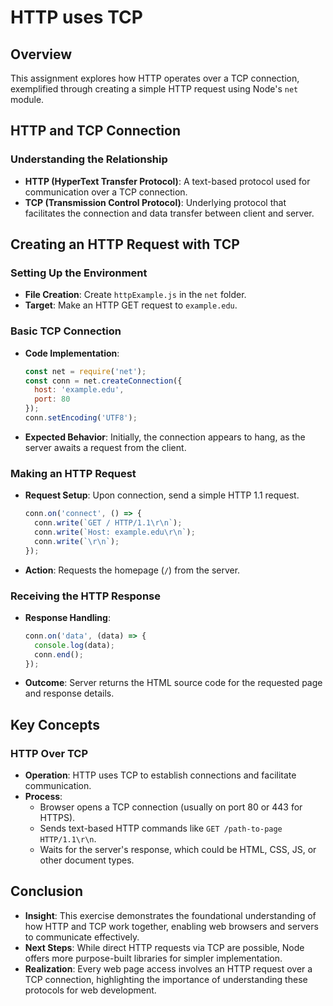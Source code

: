 # HTTP uses TCP

## Overview

This assignment explores how HTTP operates over a TCP connection, exemplified through creating a simple HTTP request using Node's `net` module.

## HTTP and TCP Connection

### Understanding the Relationship
- **HTTP (HyperText Transfer Protocol)**: A text-based protocol used for communication over a TCP connection.
- **TCP (Transmission Control Protocol)**: Underlying protocol that facilitates the connection and data transfer between client and server.

## Creating an HTTP Request with TCP

### Setting Up the Environment
- **File Creation**: Create `httpExample.js` in the `net` folder.
- **Target**: Make an HTTP GET request to `example.edu`.

### Basic TCP Connection
- **Code Implementation**:
  ```javascript
  const net = require('net');
  const conn = net.createConnection({ 
    host: 'example.edu',
    port: 80
  });
  conn.setEncoding('UTF8');
  ```
- **Expected Behavior**: Initially, the connection appears to hang, as the server awaits a request from the client.

### Making an HTTP Request
- **Request Setup**: Upon connection, send a simple HTTP 1.1 request.
  ```javascript
  conn.on('connect', () => {
    conn.write(`GET / HTTP/1.1\r\n`);
    conn.write(`Host: example.edu\r\n`);
    conn.write(`\r\n`);
  });
  ```
- **Action**: Requests the homepage (`/`) from the server.

### Receiving the HTTP Response
- **Response Handling**:
  ```javascript
  conn.on('data', (data) => {
    console.log(data);
    conn.end();
  });
  ```
- **Outcome**: Server returns the HTML source code for the requested page and response details.

## Key Concepts

### HTTP Over TCP
- **Operation**: HTTP uses TCP to establish connections and facilitate communication.
- **Process**: 
  - Browser opens a TCP connection (usually on port 80 or 443 for HTTPS).
  - Sends text-based HTTP commands like `GET /path-to-page HTTP/1.1\r\n`.
  - Waits for the server's response, which could be HTML, CSS, JS, or other document types.

## Conclusion

- **Insight**: This exercise demonstrates the foundational understanding of how HTTP and TCP work together, enabling web browsers and servers to communicate effectively.
- **Next Steps**: While direct HTTP requests via TCP are possible, Node offers more purpose-built libraries for simpler implementation.
- **Realization**: Every web page access involves an HTTP request over a TCP connection, highlighting the importance of understanding these protocols for web development.